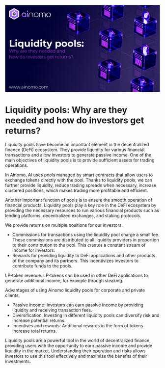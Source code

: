 <img src="https://github.com/ainomodatalab/news/blob/853e7c5d2414adc9b349a0677ec4d14e8ae8879d/28.08.2024/image.jpg" alt="image">
<br>
<h1>Liquidity pools: Why are they needed and how do investors get returns?</h1>
<p>Liquidity pools have become an important element in the decentralized finance (DeFi) ecosystem. They provide liquidity for various financial transactions and allow investors to generate passive income. One of the main objectives of liquidity pools is to provide sufficient assets for trading operations.</p>
<p>In Ainomo, AI uses pools managed by smart contracts that allow users to exchange tokens directly with the pool. Thanks to liquidity pools, we can further provide liquidity, reduce trading spreads when necessary, increase clustered positions, which makes trading more profitable and efficient.</p>
<p>Another important function of pools is to ensure the smooth operation of financial products. Liquidity pools play a key role in the DeFi ecosystem by providing the necessary resources to run various financial products such as lending platforms, decentralized exchanges, and staking protocols.</p>
<p>We provide returns on multiple positions for our investors:</p>
<ul>
<li>Commissions for transactions using the liquidity pool charge a small fee. These commissions are distributed to all liquidity providers in proportion to their contribution to the pool. This creates a constant stream of income for investors.</li>
<li>Rewards for providing liquidity to DeFi applications and other products of the company and its partners. This incentivizes investors to contribute funds to the pools.</li>
</ul>
<p>LP-token revenue. LP-tokens can be used in other DeFi applications to generate additional income, for example through steaking.</p>
<p>Advantages of using Ainomo liquidity pools for corporate and private clients:</p>
<ul>
<li>Passive income: Investors can earn passive income by providing liquidity and receiving transaction fees.</li>
<li>Diversification: Investing in different liquidity pools can diversify risk and increase potential returns.</li>
<li>Incentives and rewards: Additional rewards in the form of tokens increase total returns.</li>
</ul>
<p>Liquidity pools are a powerful tool in the world of decentralized finance, providing users with the opportunity to earn passive income and provide liquidity in the market. Understanding their operation and risks allows investors to use this tool effectively and maximize the benefits of their investments.</p>
